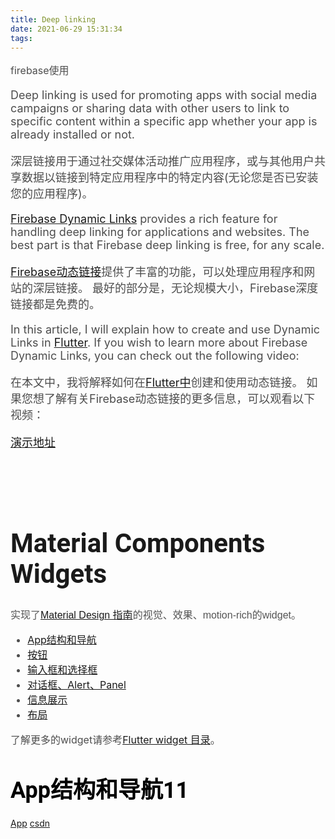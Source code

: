 ```yaml
---
title: Deep linking
date: 2021-06-29 15:31:34
tags:
---
```


<p>
	<p style="font-size:16px;color:#4D4D4D;font-family:-apple-system, &quot;background-color:#FFFFFF;">
		firebase使用
	</p>
	<div style="margin:0px;padding:0px;color:#333333;font-family:-apple-system, &quot;font-size:16px;background-color:#FFFFFF;">
		<div style="margin:0px;padding:0px;">
			<div style="margin:0px;padding:0px;">
				<p style="font-size:18px;color:#4D4D4D;">
					Deep linking is used for promoting apps with social media campaigns or sharing data with other users to link to specific content within a specific app whether your app is already installed or not.
				</p>
				<p style="font-size:18px;color:#4D4D4D;">
					深层链接用于通过社交媒体活动推广应用程序，或与其他用户共享数据以链接到特定应用程序中的特定内容(无论您是否已安装您的应用程序)。
				</p>
				<p style="font-size:18px;color:#4D4D4D;">
					<a href="https://firebase.google.com/docs/dynamic-links" target="_blank">Firebase Dynamic Links</a>&nbsp;provides a rich feature for handling deep linking for applications and websites. The best part is that Firebase deep linking is free, for any scale.
				</p>
				<p style="font-size:18px;color:#4D4D4D;">
					<a href="https://firebase.google.com/docs/dynamic-links" target="_blank">Firebase动态链接</a>提供了丰富的功能，可以处理应用程序和网站的深层链接。 最好的部分是，无论规模大小，Firebase深度链接都是免费的。
				</p>
				<p style="font-size:18px;color:#4D4D4D;">
					In this article, I will explain how to create and use Dynamic Links in&nbsp;<a href="https://flutter.dev/" target="_blank">Flutter</a>. If you wish to learn more about Firebase Dynamic Links, you can check out the following video:
				</p>
				<p style="font-size:18px;color:#4D4D4D;">
					在本文中，我将解释如何在<a href="https://flutter.dev/" target="_blank">Flutter中</a>创建和使用动态链接。 如果您想了解有关Firebase动态链接的更多信息，可以观看以下视频：
				</p>
				<div style="margin:0px;padding:0px;">
					<div style="margin:0px;padding:0px;">
						<p style="font-size:18px;color:#4D4D4D;">
							<a href="https://cdn.embedly.com/widgets/media.html?src=https%3A%2F%2Fwww.youtube.com%2Fembed%2FLvY1JMcrPF8%3Ffeature%3Doembed&amp;display_name=YouTube&amp;url=https%3A%2F%2Fwww.youtube.com%2Fwatch%3Fv%3DLvY1JMcrPF8&amp;image=https%3A%2F%2Fi.ytimg.com%2Fvi%2FLvY1JMcrPF8%2Fhqdefault.jpg&amp;key=a19fcc184b9711e1b4764040d3dc5c07&amp;type=text%2Fhtml&amp;schema=youtube" class="duplicatedclass">演示地址</a>
						</p>
					</div>
				</div>
			</div>
		</div>
	</div>
</p>
<p>
	<br />
</p>



<p>
	<br />
</p>
<p style="font-size:16px;color:#4D4D4D;font-family:-apple-system, &quot;background-color:#FFFFFF;">
	<!--?xml version="1.0" encoding="UTF-8"?-->
	<div>
		<h1 style="font-size:42px;font-family:Roboto, sans-serif;">
			Material Components Widgets
		</h1>
	</div>
	<div style="font-size:16px;color:#4D4D4D;font-family:-apple-system, &quot;">
		<div>
			<div style="padding:0px;">
				<span style="background-color:#FDFDFD;color:#555555;font-family:Arial, Helvetica, &quot;font-size:15px;"><span>实现了</span><a href="https://material.io/guidelines/material-design/introduction.html">Material Design 指南</a><span>的视觉、效果、motion-rich的widget。</span></span>
			</div>
		</div>
		<ul>
			<li>
				<a href="https://flutterchina.club/widgets/material/#App%E7%BB%93%E6%9E%84%E5%92%8C%E5%AF%BC%E8%88%AA">App结构和导航</a>
			</li>
			<li>
				<a href="https://flutterchina.club/widgets/material/#%E6%8C%89%E9%92%AE">按钮</a>
			</li>
			<li>
				<a href="https://flutterchina.club/widgets/material/#%E8%BE%93%E5%85%A5%E6%A1%86%E5%92%8C%E9%80%89%E6%8B%A9%E6%A1%86">输入框和选择框</a>
			</li>
			<li>
				<a href="https://flutterchina.club/widgets/material/#%E5%AF%B9%E8%AF%9D%E6%A1%86%E3%80%81Alert%E3%80%81Panel">对话框、Alert、Panel</a>
			</li>
			<li>
				<a href="https://flutterchina.club/widgets/material/#%E4%BF%A1%E6%81%AF%E5%B1%95%E7%A4%BA">信息展示</a>
			</li>
			<li>
				<a href="https://flutterchina.club/widgets/material/#%E5%B8%83%E5%B1%80">布局</a>
			</li>
		</ul>
		<div style="padding:0px;">
			<span>了解更多的widget请参考</span><a href="https://flutterchina.club/widgets">Flutter widget 目录</a><span>。</span>
		</div>
		<h1 style="font-size:36px;font-family:Roboto, sans-serif;color:black;">
			<span style="line-height:1.1;">App结构和导航11</span>
		</h1>
	</div>
    <a href="http://abc.my.com">App</a>
     <a href="http://csdn.net">csdn</a>
</p>
<p>
	<br />
</p>